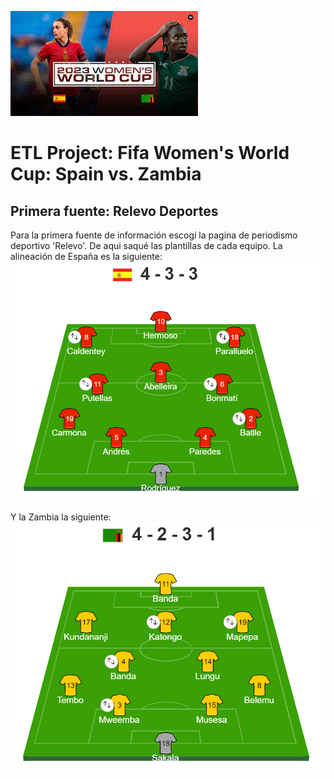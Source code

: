 ![Portada](Imagenes/Portada.jpeg)
# ETL Project: Fifa Women's World Cup: Spain vs. Zambia

## Primera fuente: Relevo Deportes

Para la primera fuente de información escogí la pagina de periodismo deportivo 'Relevo'. De aqui saqué las plantillas de cada equipo.
La alineación de España es la siguiente:
![Foto](Imagenes/esp_alineacion.png)

Y la Zambia la siguiente: 
![Foto](Imagenes/zamb_alineacion.png)



